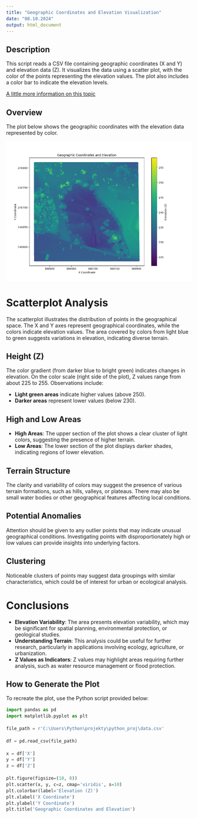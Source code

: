 ```yaml
---
title: "Geographic Coordinates and Elevation Visualization"
date: "08.10.2024"
output: html_document
---
```


## Description

This script reads a CSV file containing geographic coordinates (X and Y) and elevation data (Z). It visualizes the data using a scatter plot, with the color of the points representing the elevation values. The plot also includes a color bar to indicate the elevation levels.

[A little more information on this topic](https://www.markdownguide.org/extended-syntax/)

## Overview

The plot below shows the geographic coordinates with the elevation data represented by color.

![Geographic Plot](./fig1.png)

# Scatterplot Analysis

The scatterplot illustrates the distribution of points in the geographical space. The X and Y axes represent geographical coordinates, while the colors indicate elevation values. The area covered by colors from light blue to green suggests variations in elevation, indicating diverse terrain.

## Height (Z)

The color gradient (from darker blue to bright green) indicates changes in elevation. On the color scale (right side of the plot), Z values range from about 225 to 255. Observations include:

- **Light green areas** indicate higher values (above 250).
- **Darker areas** represent lower values (below 230).

## High and Low Areas

- **High Areas**: The upper section of the plot shows a clear cluster of light colors, suggesting the presence of higher terrain.
- **Low Areas**: The lower section of the plot displays darker shades, indicating regions of lower elevation.

## Terrain Structure

The clarity and variability of colors may suggest the presence of various terrain formations, such as hills, valleys, or plateaus. There may also be small water bodies or other geographical features affecting local conditions.

## Potential Anomalies

Attention should be given to any outlier points that may indicate unusual geographical conditions. Investigating points with disproportionately high or low values can provide insights into underlying factors.

## Clustering

Noticeable clusters of points may suggest data groupings with similar characteristics, which could be of interest for urban or ecological analysis.

# Conclusions

- **Elevation Variability**: The area presents elevation variability, which may be significant for spatial planning, environmental protection, or geological studies.
- **Understanding Terrain**: This analysis could be useful for further research, particularly in applications involving ecology, agriculture, or urbanization.
- **Z Values as Indicators**: Z values may highlight areas requiring further analysis, such as water resource management or flood protection.

## How to Generate the Plot

To recreate the plot, use the Python script provided below:

```python
import pandas as pd
import matplotlib.pyplot as plt

file_path = r'C:\Users\Python\projekty\python_proj\data.csv'

df = pd.read_csv(file_path)

x = df['X']
y = df['Y']
z = df['Z']

plt.figure(figsize=(10, 8))
plt.scatter(x, y, c=z, cmap='viridis', s=10)
plt.colorbar(label='Elevation (Z)')
plt.xlabel('X Coordinate')
plt.ylabel('Y Coordinate')
plt.title('Geographic Coordinates and Elevation')


